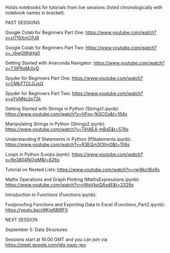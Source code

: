 Holds notebooks for tutorials from live sessions (listed chronologically with notebook names in bracket). 


PAST SESSIONS


Google Colab for Beginners Part One: https://www.youtube.com/watch?v=cl715XmCPJ8

Google Colab for Beginners Part Two: https://www.youtube.com/watch?v=_rbwOt6gHg0

Getting Started with Anaconda Navigator: https://www.youtube.com/watch?v=T3IP6qMJjyQ

Spyder for Beginners Part One: https://www.youtube.com/watch?v=CMbTTDLGJsQ

Spyder for Beginners Part Two: https://www.youtube.com/watch?v=uYxNNo2p72k

Getting Started with Strings in Python (Strings1.ipynb):  https://www.youtube.com/watch?v=HFqv-fkSCGs&t=164s

Manipulating Strings in Python (Strings2.ipynb): https://www.youtube.com/watch?v=TlHAE4-mBsE&t=578s

Understanding If Statements in  Python (IfStatements.ipynb): https://www.youtube.com/watch?v=R3EQm3Othn0&t=159s

Loops in Python (Loops.ipynb): https://www.youtube.com/watch?v=9e3804NOigM&t=826s

Tutorial on Nested Lists: https://www.youtube.com/watch?v=rwj8ko18xRs

Maths Operations and Graph Plotting (MathsExpressions.ipynb): https://www.youtube.com/watch?v=vWgVkpQAxdE&t=2329s

Introduction to Functions (Functions.ipynb): 

Foolproofing Functions and Exporting Data to Excel (Functions_Part2.ipynb): https://youtu.be/o9Kig68tRF0

NEXT SESSION

September 5: Data Structures

Sessions start at 16:00 GMT and you can join via https://meet.google.com/jdg-psqc-jeo
